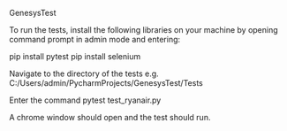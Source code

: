 GenesysTest

To run the tests, install the following libraries on your machine by opening command prompt in admin mode and entering:

pip install pytest 
pip install selenium

Navigate to the directory of the tests e.g. C:/Users/admin/PycharmProjects/GenesysTest/Tests

Enter the command pytest test_ryanair.py

A chrome window should open and the test should run.
